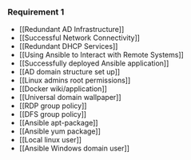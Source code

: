 ### Requirement 1
* [[Redundant AD Infrastructure]]
* [[Successful Network Connectivity]]
* [[Redundant DHCP Services]]
* [[Using Ansible to Interact with Remote Systems]]
* [[Successfully deployed Ansible application]]
* [[AD domain structure set up]]
* [[Linux admins root permissions]]
* [[Docker wiki/application]]
* [[Universal domain wallpaper]]
* [[RDP group policy]]
* [[DFS group policy]]
* [[Ansible apt-package]]
* [[Ansible yum package]]
* [[Local linux user]]
* [[Ansible Windows domain user]]
